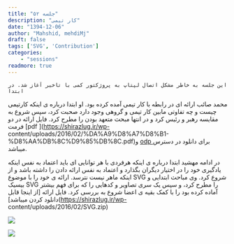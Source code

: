 ```yaml
---
title: "جلسه ۵۲"
description: "کار تیمی"
date: "1394-12-06"
author: "Mahshid, mehdiMj"
draft: false
tags: ['SVG', 'Contribution']
categories:
    - "sessions"
readmore: true
---
```

    این جلسه به خاطر مشکل اتصال لپتاپ به پروژکتور کمی با تاخیر آغاز شد. در ابتدا
محمد صائب ارائه ای در رابطه با کار تیمی آمده کرده بود. او ابتدا درباره ی اینکه
کارتیمی چیست و چه تفاوتی مابین کار تیمی و گروهی وجود دارد صحبت کرد، سپس شروع
به مقایسه رهبر و رئیس کرد و در انتها مبحث متعهد بودن را مطرح کرد. فایل ارائه
در دو فرمت [pdf ](https://shirazlug.ir/wp-
content/uploads/2016/02/%DA%A9%D8%A7%D8%B1-%D8%AA%DB%8C%D9%85%DB%8C.pdf)و [odp
](https://shirazlug.ir/wp-content/uploads/2016/02/کار-تیمی.odp)برای دانلود در
دسترس میباشد.

در ادامه مهشید ابتدا درباره ی اینکه هرفردی با هر توانایی ای باید اعتماد به نفس
اینکه یادگیری خود را در اختیار دیگران بگذارد و اعتماد به نفس ارائه دادن را
داشته باشد و از اینکه ماهر نیست نترسد. ارائه ی خود را با موضوع SVG شروع کرد.
وی مباحث ابتدایی و بیسیک SVG را مطرح کرد، و سپس یک سری تصاویر و کدهایی را که
برای فهم بیشتر آماده کرده بود را با کمک بقیه ی اعضا شروع به بررسی کرد. فایل
ارائه [از اینجا قابل دانلود کردن میباشد](https://shirazlug.ir/wp-
content/uploads/2016/02/SVG.zip)

[![](../../img/a6992062-fdbb-11e6-86dd-a088b4d860141488289307.7144012.jpg)](img/a6992062-fdbb-11e6-86dd-a088b4d860141488289307.7144012.jpg)

[![](../../img/a69922ec-fdbb-11e6-86dd-a088b4d860141488289307.7144482.jpg)](img/a69922ec-fdbb-11e6-86dd-a088b4d860141488289307.7144482.jpg)
